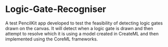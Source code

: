 # Logic-Gate-Recogniser

A test PencilKit app developed to test the feasibility of detecting logic gates drawn on the canvas. It will detect when a logic gate is drawn and then attempt to resolve which it is using a model created in CreateML and then implemented using the CoreML frameworks.
